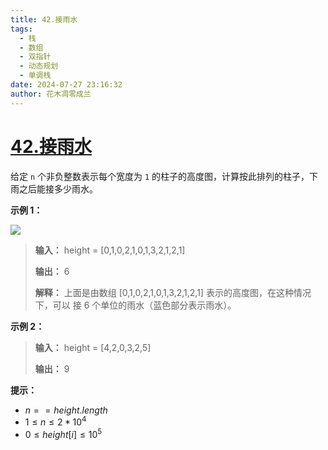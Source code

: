 ```yaml
---
title: 42.接雨水
tags: 
  - 栈
  - 数组
  - 双指针
  - 动态规划
  - 单调栈
date: 2024-07-27 23:16:32
author: 花木凋零成兰
---
```


# [42.接雨水](https://leetcode.cn/problems/trapping-rain-water/description/?envType=study-plan-v2&envId=top-100-liked)

给定 `n` 个非负整数表示每个宽度为 `1` 的柱子的高度图，计算按此排列的柱子，下雨之后能接多少雨水。

**示例 1：**

![](https://assets.leetcode-cn.com/aliyun-lc-upload/uploads/2018/10/22/rainwatertrap.png)

> **输入：** height = [0,1,0,2,1,0,1,3,2,1,2,1]
> 
> 
> **输出：** 6
> 
> **解释：** 上面是由数组 [0,1,0,2,1,0,1,3,2,1,2,1] 表示的高度图，在这种情况下，可以
> 接 6 个单位的雨水（蓝色部分表示雨水）。 

**示例 2：**

> **输入：** height = [4,2,0,3,2,5]
>
> **输出：** 9

**提示：**

- $n == height.length$
- $1 \leq n \leq 2 * 10^4$
- $0 \leq height[i] \leq 10^5$


